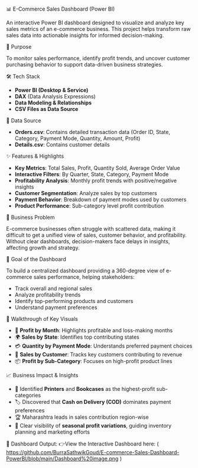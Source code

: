 

📊 E-Commerce Sales Dashboard (Power BI)

An interactive Power BI dashboard designed to visualize and analyze key sales metrics of an e-commerce business. This project helps transform raw sales data into actionable insights for informed decision-making.

🚀 Purpose

To monitor sales performance, identify profit trends, and uncover customer purchasing behavior to support data-driven business strategies.

🛠️ Tech Stack

* **Power BI (Desktop & Service)**
* **DAX** (Data Analysis Expressions)
* **Data Modeling & Relationships**
* **CSV Files as Data Source**

📂 Data Source

* **Orders.csv**: Contains detailed transaction data (Order ID, State, Category, Payment Mode, Quantity, Amount, Profit)
* **Details.csv**: Contains customer details

✨ Features & Highlights

* **Key Metrics**: Total Sales, Profit, Quantity Sold, Average Order Value
* **Interactive Filters**: By Quarter, State, Category, Payment Mode
* **Profitability Analysis**: Monthly profit trends with positive/negative insights
* **Customer Segmentation**: Analyze sales by top customers
* **Payment Behavior**: Breakdown of payment modes used by customers
* **Product Performance**: Sub-category level profit contribution

🛒 Business Problem

E-commerce businesses often struggle with scattered data, making it difficult to get a unified view of sales, customer behavior, and profitability. Without clear dashboards, decision-makers face delays in insights, affecting growth and strategy.

🎯 Goal of the Dashboard

To build a centralized dashboard providing a 360-degree view of e-commerce sales performance, helping stakeholders:

* Track overall and regional sales
* Analyze profitability trends
* Identify top-performing products and customers
* Understand payment preferences

📌 Walkthrough of Key Visuals

* 📅 **Profit by Month**: Highlights profitable and loss-making months
* 🌍 **Sales by State**: Identifies top contributing states
* 💳 **Quantity by Payment Mode**: Understands preferred payment choices
* 👥 **Sales by Customer**: Tracks key customers contributing to revenue
* 📦 **Profit by Sub-Category**: Focuses on high-profit product lines

📈 Business Impact & Insights

* 📍 Identified **Printers** and **Bookcases** as the highest-profit sub-categories
* 🏷️ Discovered that **Cash on Delivery (COD)** dominates payment preferences
* 🏆 Maharashtra leads in sales contribution region-wise
* 🔎 Clear visibility of **seasonal profit variations**, guiding inventory planning and marketing efforts


📂 Dashboard Output: 👉View the Interactive Dashboard here: ( https://github.com/BurraSathwikGoud/E-commerce-Sales-Dashboard-PowerBI/blob/main/Dashboard%20image.png )




